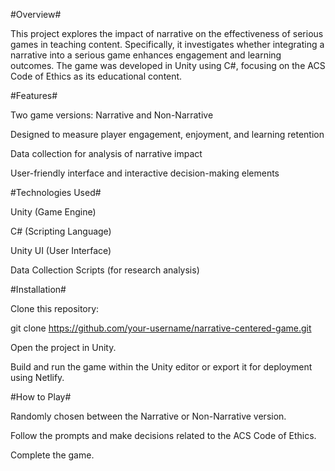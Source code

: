 #Overview#

This project explores the impact of narrative on the effectiveness of serious games in teaching content. Specifically, it investigates whether integrating a narrative into a serious game enhances engagement and learning outcomes. The game was developed in Unity using C#, focusing on the ACS Code of Ethics as its educational content.

#Features#

Two game versions: Narrative and Non-Narrative

Designed to measure player engagement, enjoyment, and learning retention

Data collection for analysis of narrative impact

User-friendly interface and interactive decision-making elements

#Technologies Used#

Unity (Game Engine)

C# (Scripting Language)

Unity UI (User Interface)

Data Collection Scripts (for research analysis)

#Installation#

Clone this repository:

git clone https://github.com/your-username/narrative-centered-game.git

Open the project in Unity.

Build and run the game within the Unity editor or export it for deployment using Netlify.

#How to Play#

Randomly chosen between the Narrative or Non-Narrative version.

Follow the prompts and make decisions related to the ACS Code of Ethics.

Complete the game.
